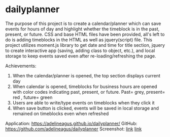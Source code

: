 # dailyplanner

The purpose of this project is to create a calendar/planner which can save events for hours of day and highlight whether the timeblock is in the past, present, or future. CSS and base HTML files have been provided, all's left to do is adding timeblocks in the HTML as well as jquery(script) file. This project utilizes moment.js library to get date and time for title section, jquery to create interactive app (saving, adding class to object, etc.), and local storage to keep events saved even after re-loading/refreshing the page.

Achievements:
1. When the calendar/planner is opened, the top section displays current day
2. When calendar is opened, timeblocks for business hours are opened with color codes indicating past, present, or future. Past= grey, present= red , future= green
3. Users are able to write/type events on timeblocks when they click it
4. When save button is clicked, events will be saved in local storage and remained on timeblocks even when refreshed 


Application: https://adelineagus.github.io/dailyplanner/
GitHub: https://github.com/adelineagus/dailyplanner
Screenshot: 
[link](./images/first%20section.png)
[link](./images/second%20section.png)
